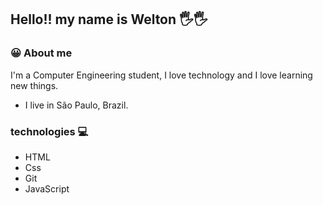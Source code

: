## Hello!! my name is Welton 🖐🖐

<!--
**welton1986/welton1986** is a ✨ _special_ ✨ repository because its `README.md` (this file) appears on your GitHub profile.

Here are some ideas to get you started:

- 🔭 I’m currently working on ...
- 🌱 I’m currently learning ...
- 👯 I’m looking to collaborate on ...
- 🤔 I’m looking for help with ...
- 💬 Ask me about ...
- 📫 How to reach me: ...
- 😄 Pronouns: ...
- ⚡ Fun fact: ...
-->


### 😀 About me 

I'm a Computer Engineering student, I love technology and I love learning new things.
- I live in São Paulo, Brazil.










### technologies 💻

- HTML
- Css
- Git
- JavaScript






